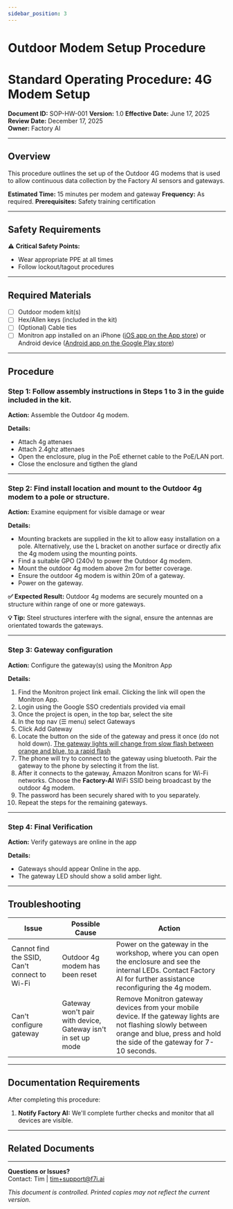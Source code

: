 ```yaml
---
sidebar_position: 3
---
```


# Outdoor Modem Setup Procedure

# Standard Operating Procedure: 4G Modem Setup

**Document ID:** SOP-HW-001
**Version:** 1.0
**Effective Date:** June 17, 2025  
**Review Date:** December 17, 2025  
**Owner:** Factory AI

---

## Overview

This procedure outlines the set up of the Outdoor 4G modems that is used to allow continuous data collection by the Factory AI sensors and gateways.

**Estimated Time:** 15 minutes per modem and gateway
**Frequency:** As required.
**Prerequisites:** Safety training certification

---

## Safety Requirements

⚠️ **Critical Safety Points:**
- Wear appropriate PPE at all times
- Follow lockout/tagout procedures

---

## Required Materials

- [ ] Outdoor modem kit(s)
- [ ] Hex/Allen keys (included in the kit)
- [ ] (Optional) Cable ties
- [ ] Monitron app installed on an iPhone ([iOS app on the App store](https://apps.apple.com/us/app/amazon-monitron/id1563396065)) or Android device ([Android app on the Google Play store](https://play.google.com/store/apps/details?id=aws.monitron.app&hl=en_AU&pli=1))

---

## Procedure

### Step 1: Follow assembly instructions in Steps 1 to 3 in the guide included in the kit.
**Action:** Assemble the Outdoor 4g modem.

**Details:**
- Attach 4g attenaes
- Attach 2.4ghz attenaes
- Open the enclosure, plug in the PoE ethernet cable to the PoE/LAN port.
- Close the enclosure and tigthen the gland

---

### Step 2: Find install location and mount to the Outdoor 4g modem to a pole or structure.
**Action:** Examine equipment for visible damage or wear

**Details:**
- Mounting brackets are supplied in the kit to allow easy installation on a pole. Alternatively, use the L bracket on another surface or directly afix the 4g modem using the mounting points.
- Find a suitable GPO (240v) to power the Outdoor 4g modem.
- Mount the outdoor 4g modem above 2m for better coverage.
- Ensure the outdoor 4g modem is within 20m of a gateway.
- Power on the gateway.

**✅ Expected Result:** Outdoor 4g modems are securely mounted on a structure within range of one or more gateways.

**💡 Tip:** Steel structures interfere with the signal, ensure the antennas are orientated towards the gateways.

---

### Step 3: Gateway configuration
**Action:** Configure the gateway(s) using the Monitron App

**Details:**
1. Find the Monitron project link email. Clicking the link will open the Monitron App.
1. Login using the Google SSO credentials provided via email
1. Once the project is open, in the top bar, select the site
1. In the top nav (☰ menu) select Gateways
1. Click Add Gateway
1. Locate the button on the side of the gateway and press it once (do not hold down). [The gateway lights will change from slow flash between orange and blue, to a rapid flash](https://docs.aws.amazon.com/Monitron/latest/user-guide/LED.html)
1. The phone will try to connect to the gateway using bluetooth. Pair the gateway to the phone by selecting it from the list.
1. After it connects to the gateway, Amazon Monitron scans for Wi-Fi networks. Choose the **Factory-AI** WiFi SSID being broadcast by the outdoor 4g modem.
1. The password has been securely shared with to you separately.
1. Repeat the steps for the remaining gateways.

---

### Step 4: Final Verification
**Action:** Verify gateways are online in the app

**Details:**
- Gateways should appear Online in the app.
- The gateway LED should show a solid amber light.

---

## Troubleshooting

| **Issue** | **Possible Cause** | **Action** |
|-----------|-------------------|------------|
| Cannot find the SSID, Can't connect to Wi-Fi | Outdoor 4g modem has been reset | Power on the gateway in the workshop, where you can open the enclosure and see the internal LEDs. Contact Factory AI for further assistance reconfiguring the 4g modem. |
| Can't configure gateway | Gateway won't pair with device, Gateway isn't in set up mode | Remove Monitron gateway devices from your mobile device. If the gateway lights are not flashing slowly between orange and blue, press and hold the side of the gateway for 7-10 seconds. |

---

## Documentation Requirements

After completing this procedure:

1. **Notify Factory AI:** We'll complete further checks and monitor that all devices are visible.

---

## Related Documents


---

**Questions or Issues?**  
Contact: Tim | tim+support@f7i.ai

*This document is controlled. Printed copies may not reflect the current version.*